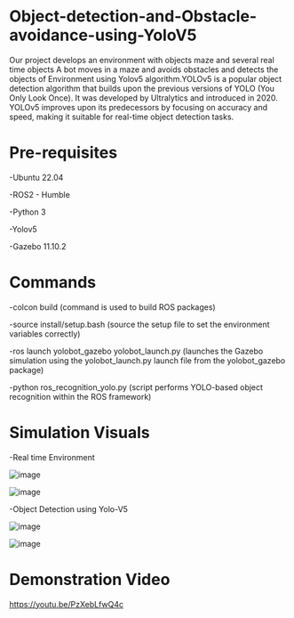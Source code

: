 # Object-detection-and-Obstacle-avoidance-using-YoloV5

Our project develops an environment with objects maze and several real time objects A bot moves in a maze and avoids obstacles and detects the objects of Environment using Yolov5 algorithm.YOLOv5 is a popular object detection algorithm that builds upon the previous versions of YOLO (You Only Look Once). It was developed by Ultralytics and introduced in 2020. YOLOv5 improves upon its predecessors by focusing on accuracy and speed, making it suitable for real-time object detection tasks.

# Pre-requisites
-Ubuntu 22.04

-ROS2 - Humble

-Python 3

-Yolov5

-Gazebo 11.10.2

# Commands
-colcon build (command is used to build ROS packages)

-source install/setup.bash (source the setup file to set the environment variables correctly)

-ros launch yolobot_gazebo yolobot_launch.py (launches the Gazebo simulation using the yolobot_launch.py launch file from the yolobot_gazebo package)

-python ros_recognition_yolo.py (script performs YOLO-based object recognition within the ROS framework)


# Simulation Visuals
-Real time Environment

![image](https://github.com/siddharth-39/Object-detection-and-Obstacle-avoidance-using-Yolo-V5/assets/135171824/6219c696-7363-40bf-ae33-4a1749935dea)

![image](https://github.com/siddharth-39/Object-detection-and-Obstacle-avoidance-using-Yolo-V5/assets/135171824/250246b9-5469-43fb-898a-a63e86743866)

-Object Detection using Yolo-V5

![image](https://github.com/siddharth-39/Object-detection-and-Obstacle-avoidance-using-Yolo-V5/assets/135171824/3ced87d6-6799-42e9-9197-81ee4065f53d)

![image](https://github.com/siddharth-39/Object-detection-and-Obstacle-avoidance-using-Yolo-V5/assets/135171824/c2823e9e-994d-49f8-9b1b-8e44bc97d8fa)



# Demonstration Video
https://youtu.be/PzXebLfwQ4c

